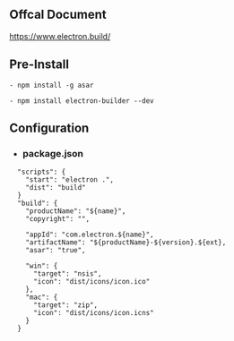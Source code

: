 
## Offcal Document
https://www.electron.build/

## Pre-Install
```- npm install -g asar```  

```- npm install electron-builder --dev```

## Configuration

- ### package.json  
```
  "scripts": {
    "start": "electron .",
    "dist": "build"
  }
  "build": {
  	"productName": "${name}",
    "copyright": "",

    "appId": "com.electron.${name}",
    "artifactName": "${productName}-${version}.${ext},
	"asar": "true",

    "win": {
      "target": "nsis",
      "icon": "dist/icons/icon.ico"
    },
    "mac": {
      "target": "zip",
      "icon": "dist/icons/icon.icns"
    }
  }

```